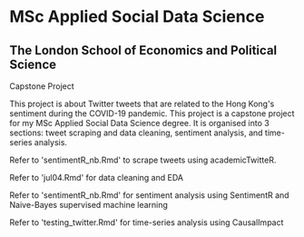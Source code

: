 # MSc Applied Social Data Science 
## The London School of Economics and Political Science 
Capstone Project

This project is about Twitter tweets that are related to the Hong Kong's sentiment during the COVID-19 pandemic. This project is a capstone project for my MSc Applied Social Data Science degree. It is organised into 3 sections: tweet scraping and data cleaning, sentiment analysis, and time-series analysis. 

Refer to 'sentimentR_nb.Rmd' to scrape tweets using academicTwitteR.

Refer to 'jul04.Rmd' for data cleaning and EDA 

Refer to 'sentimentR_nb.Rmd' for sentiment analysis using SentimentR and Naive-Bayes supervised machine learning

Refer to 'testing_twitter.Rmd' for time-series analysis using CausalImpact

